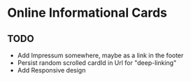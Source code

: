# Online Informational Cards
## TODO
- Add Impressum somewhere, maybe as a link in the footer 
- Persist random scrolled cardId in Url for "deep-linking"
- Add Responsive design
